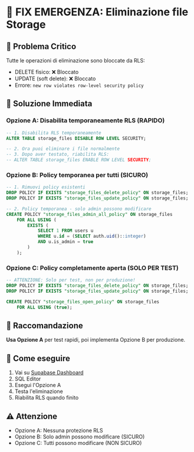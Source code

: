 # 🚨 FIX EMERGENZA: Eliminazione file Storage

## 🐛 Problema Critico
Tutte le operazioni di eliminazione sono bloccate da RLS:
- DELETE fisico: ❌ Bloccato
- UPDATE (soft delete): ❌ Bloccato
- Errore: `new row violates row-level security policy`

## 🔧 Soluzione Immediata

### Opzione A: Disabilita temporaneamente RLS (RAPIDO)
```sql
-- 1. Disabilita RLS temporaneamente
ALTER TABLE storage_files DISABLE ROW LEVEL SECURITY;

-- 2. Ora puoi eliminare i file normalmente
-- 3. Dopo aver testato, riabilita RLS:
-- ALTER TABLE storage_files ENABLE ROW LEVEL SECURITY;
```

### Opzione B: Policy temporanea per tutti (SICURO)
```sql
-- 1. Rimuovi policy esistenti
DROP POLICY IF EXISTS "storage_files_delete_policy" ON storage_files;
DROP POLICY IF EXISTS "storage_files_update_policy" ON storage_files;

-- 2. Policy temporanea - solo admin possono modificare
CREATE POLICY "storage_files_admin_all_policy" ON storage_files
    FOR ALL USING (
        EXISTS (
            SELECT 1 FROM users u 
            WHERE u.id = (SELECT auth.uid()::integer)
            AND u.is_admin = true
        )
    );
```

### Opzione C: Policy completamente aperta (SOLO PER TEST)
```sql
-- ATTENZIONE: Solo per test, non per produzione!
DROP POLICY IF EXISTS "storage_files_delete_policy" ON storage_files;
DROP POLICY IF EXISTS "storage_files_update_policy" ON storage_files;

CREATE POLICY "storage_files_open_policy" ON storage_files
    FOR ALL USING (true);
```

## 🎯 Raccomandazione
**Usa Opzione A** per test rapidi, poi implementa Opzione B per produzione.

## 📝 Come eseguire
1. Vai su [Supabase Dashboard](https://supabase.com/dashboard)
2. SQL Editor
3. Esegui l'Opzione A
4. Testa l'eliminazione
5. Riabilita RLS quando finito

## ⚠️ Attenzione
- Opzione A: Nessuna protezione RLS
- Opzione B: Solo admin possono modificare (SICURO)
- Opzione C: Tutti possono modificare (NON SICURO)
